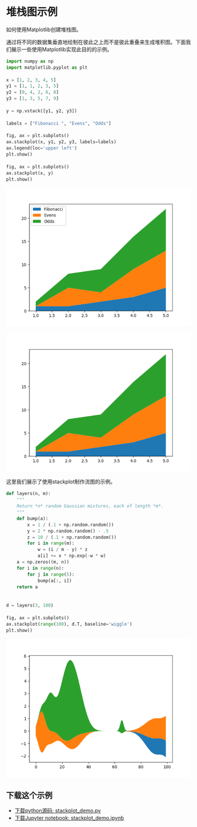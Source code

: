 # 堆栈图示例

如何使用Matplotlib创建堆栈图。

通过将不同的数据集垂直地绘制在彼此之上而不是彼此重叠来生成堆积图。下面我们展示一些使用Matplotlib实现此目的的示例。

```python
import numpy as np
import matplotlib.pyplot as plt

x = [1, 2, 3, 4, 5]
y1 = [1, 1, 2, 3, 5]
y2 = [0, 4, 2, 6, 8]
y3 = [1, 3, 5, 7, 9]

y = np.vstack([y1, y2, y3])

labels = ["Fibonacci ", "Evens", "Odds"]

fig, ax = plt.subplots()
ax.stackplot(x, y1, y2, y3, labels=labels)
ax.legend(loc='upper left')
plt.show()

fig, ax = plt.subplots()
ax.stackplot(x, y)
plt.show()
```

![堆栈图示例图例](/static/images/gallery/sphx_glr_stackplot_demo_001.png)

![堆栈图示例图例2](/static/images/gallery/sphx_glr_stackplot_demo_002.png)

这里我们展示了使用stackplot制作流图的示例。

```python
def layers(n, m):
    """
    Return *n* random Gaussian mixtures, each of length *m*.
    """
    def bump(a):
        x = 1 / (.1 + np.random.random())
        y = 2 * np.random.random() - .5
        z = 10 / (.1 + np.random.random())
        for i in range(m):
            w = (i / m - y) * z
            a[i] += x * np.exp(-w * w)
    a = np.zeros((m, n))
    for i in range(n):
        for j in range(5):
            bump(a[:, i])
    return a


d = layers(3, 100)

fig, ax = plt.subplots()
ax.stackplot(range(100), d.T, baseline='wiggle')
plt.show()
```

![堆栈图示例图例3](/static/images/gallery/sphx_glr_stackplot_demo_003.png)

## 下载这个示例

- [下载python源码: stackplot_demo.py](https://matplotlib.org/_downloads/stackplot_demo.py)
- [下载Jupyter notebook: stackplot_demo.ipynb](https://matplotlib.org/_downloads/stackplot_demo.ipynb)